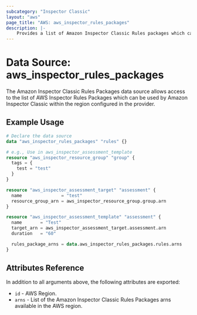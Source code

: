 ```yaml
---
subcategory: "Inspector Classic"
layout: "aws"
page_title: "AWS: aws_inspector_rules_packages"
description: |-
    Provides a list of Amazon Inspector Classic Rules packages which can be used by Amazon Inspector Classic.
---
```


# Data Source: aws_inspector_rules_packages

The Amazon Inspector Classic Rules Packages data source allows access to the list of AWS
Inspector Rules Packages which can be used by Amazon Inspector Classic within the region
configured in the provider.

## Example Usage

```terraform
# Declare the data source
data "aws_inspector_rules_packages" "rules" {}

# e.g., Use in aws_inspector_assessment_template
resource "aws_inspector_resource_group" "group" {
  tags = {
    test = "test"
  }
}

resource "aws_inspector_assessment_target" "assessment" {
  name               = "test"
  resource_group_arn = aws_inspector_resource_group.group.arn
}

resource "aws_inspector_assessment_template" "assessment" {
  name       = "Test"
  target_arn = aws_inspector_assessment_target.assessment.arn
  duration   = "60"

  rules_package_arns = data.aws_inspector_rules_packages.rules.arns
}
```

## Attributes Reference

In addition to all arguments above, the following attributes are exported:

* `id` - AWS Region.
* `arns` - List of the Amazon Inspector Classic Rules Packages arns available in the AWS region.
